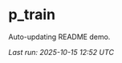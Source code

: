 # p_train

Auto-updating README demo.

<!--START_SECTION:status-->
_Last run: 2025-10-15 12:52 UTC_
<!--END_SECTION:status-->







































































































































































































































































































































































































































































































































































































































































































































































































































































































































































































































































































































































































































